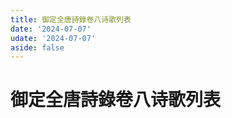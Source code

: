 ```yaml
---
title: 御定全唐詩錄卷八诗歌列表
date: '2024-07-07'
udate: '2024-07-07'
aside: false
---
```

# 御定全唐詩錄卷八诗歌列表

<PoemList :list="poems" :authorMap="authorMap" :chapternum="8" />

<script setup>
const chapter = '卷八';
import poems from '/data/qtsl/卷八/poems.json'
import authorMap from '/data/qtsl/卷八/author.json'
</script>
